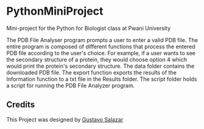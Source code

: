 # PythonMiniProject
Mini-project for the Python for Biologist class at Pwani University

The PDB File Analyser program prompts a user to enter a valid PDB file. The entire program is composed of different functions that process the entered PDB file according to the user's choice. For example, if a user wants to see the secondary structure of a protein, they would choose option 4 which would print the protein's secondary structure.
The data folder contains the downloaded PDB file. The export function exports the results of the Information function to a txt file in the Results folder. 
The script folder holds a script for running the PDB File Analyzer program.

## Credits
This Project was designed by [Gustavo Salazar]()
